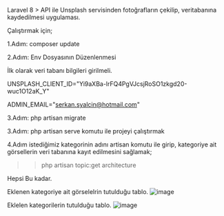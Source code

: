 Laravel 8 > API ile Unsplash servisinden fotoğrafların çekilip, veritabanına kaydedilmesi uygulaması.

Çalıştırmak için;

1.Adım: composer update

2.Adım: Env Dosyasının Düzenlenmesi

İlk olarak veri tabanı bilgileri girilmeli.

UNSPLASH_CLIENT_ID="Yi9aXBa-lrFQ4PgVJcsjRoSO1zkgd20-wuc1O12aK_Y"

ADMIN_EMAIL="serkan.syalcin@hotmail.com"

3.Adım: php artisan migrate 

3.Adım: php artisan serve komutu ile projeyi çalıştırmak

4.Adım istediğimiz kategorinin adını artisan komutu ile girip, kategoriye ait görsellerin veri tabanına kayıt edilmesini sağlamak;

>> php artisan topic:get architecture

Hepsi Bu kadar.

Eklenen kategoriye ait görselelrin tutulduğu tablo.
![image](https://user-images.githubusercontent.com/26199757/147833729-a48e1a6d-2ca3-4824-ae9c-e682165ed654.png)

Eklelen kategorilerin tutulduğu tablo.
![image](https://user-images.githubusercontent.com/26199757/147833754-702b9044-333b-49e8-aee5-4b6d58e95c3e.png)

